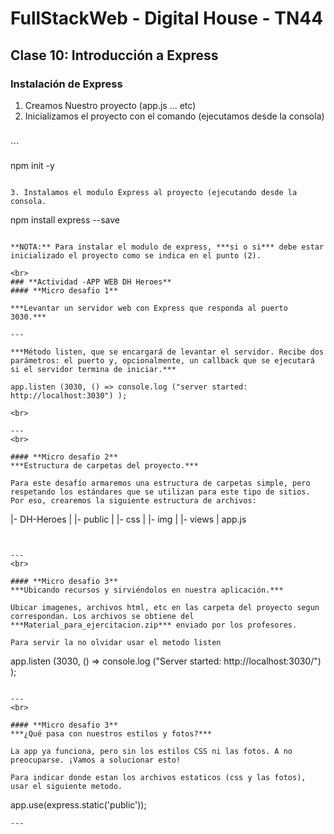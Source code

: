 # FullStackWeb - Digital House - TN44

## Clase 10: Introducción a Express

### **Instalación de Express**
1. Creamos Nuestro proyecto (app.js ... etc)
2. Inicializamos el proyecto con el comando (ejecutamos desde la consola)
<br>
```

npm init -y

```

3. Instalamos el modulo Express al proyecto (ejecutando desde la consola.

```

npm install express --save

```

**NOTA:** Para instalar el modulo de express, ***si o si*** debe estar inicializado el proyecto como se indica en el punto (2).

<br>
### **Actividad -APP WEB DH Heroes** 
#### **Micro desafio 1**

***Levantar un servidor web con Express que responda al puerto 3030.***

---

***Método listen, que se encargará de levantar el servidor. Recibe dos parámetros: el puerto y, opcionalmente, un callback que se ejecutará si el servidor termina de iniciar.***

```

    app.listen (3030, () => console.log ("server started: http://localhost:3030") ); 

```
<br>

---
<br>

#### **Micro desafio 2**
***Estructura de carpetas del proyecto.***

Para este desafío armaremos una estructura de carpetas simple, pero respetando los estándares que se utilizan para este tipo de sitios. Por eso, crearemos la siguiente estructura de archivos:
```
|- DH-Heroes
|   |- public 
|      |- css
|      |- img
|   |- views
|   app.js
```


---
<br>

#### **Micro desafio 3**
***Ubicando recursos y sirviéndolos en nuestra aplicación.***

Ubicar imagenes, archivos html, etc en las carpeta del proyecto segun correspondan. Los archivos se obtiene del ***Material_para_ejercitacion.zip*** enviado por los profesores.

Para servir la no olvidar usar el metodo listen
```
app.listen (3030, () => console.log ("Server started: http://localhost:3030/") ); 

```

---
<br>

#### **Micro desafio 3**
***¿Qué pasa con nuestros estilos y fotos?***

La app ya funciona, pero sin los estilos CSS ni las fotos. A no preocuparse. ¡Vamos a solucionar esto!

Para indicar donde estan los archivos estaticos (css y las fotos), usar el siguiente metodo.
```
app.use(express.static('public'));
```
---
